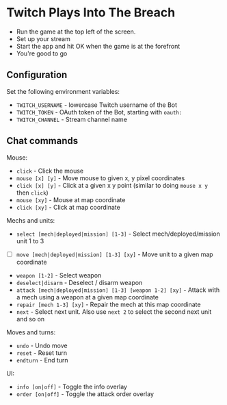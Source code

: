 # Twitch Plays Into The Breach

* Run the game at the top left of the screen.
* Set up your stream
* Start the app and hit OK when the game is at the forefront
* You're good to go

## Configuration

Set the following environment variables:

- `TWITCH_USERNAME` - lowercase Twitch username of the Bot
- `TWITCH_TOKEN` - OAuth token of the Bot, starting with `oauth:`
- `TWITCH_CHANNEL` - Stream channel name

## Chat commands

Mouse:
- `click` - Click the mouse
- `mouse [x] [y]` - Move mouse to given x, y pixel coordinates
- `click [x] [y]` - Click at a given x y point (similar to doing `mouse x y` then `click`)
- `mouse [xy]` - Mouse at map coordinate
- `click [xy]` - Click at map coordinate

Mechs and units:
- `select [mech|deployed|mission] [1-3]` - Select mech/deployed/mission unit 1 to 3
- [ ] `move [mech|deployed|mission] [1-3] [xy]` - Move unit to a given map coordinate
- `weapon [1-2]` - Select weapon
- `deselect|disarm` - Deselect / disarm weapon
- `attack [mech|deployed|mission] [1-3] [weapon 1-2] [xy]` - Attack with a mech using a weapon at a given map coordinate
- `repair [mech 1-3] [xy]` - Repair the mech at this map coordinate
- `next` - Select next unit. Also use `next 2` to select the second next unit and so on

Moves and turns:
- `undo` - Undo move
- `reset` - Reset turn
- `endturn` - End turn

UI:
- `info [on|off]` - Toggle the info overlay
- `order [on|off]` - Toggle the attack order overlay